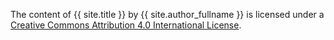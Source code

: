 The content of <span xmlns:dct="http://purl.org/dc/terms/" property="dct:title">{{ site.title }}</span> by <span xmlns:cc="http://creativecommons.org/ns#" property="cc:attributionName">{{ site.author_fullname }}</span> is licensed under a <a rel="license" href="http://creativecommons.org/licenses/by/4.0/">Creative Commons Attribution 4.0 International License</a>.